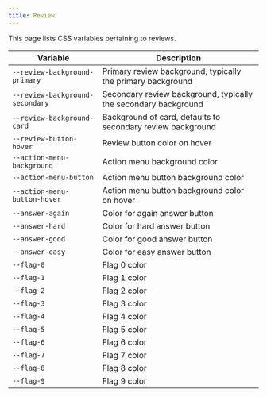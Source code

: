 ```yaml
---
title: Review
---
```


This page lists CSS variables pertaining to reviews.

| Variable | Description |
| -------- | -------- |
| `--review-background-primary` | Primary review background, typically the primary background |
| `--review-background-secondary` | Secondary review background, typically the secondary background |
| `--review-background-card` | Background of card, defaults to secondary review background |
| `--review-button-hover` | Review button color on hover |
| `--action-menu-background` | Action menu background color |
| `--action-menu-button` | Action menu button background color |
| `--action-menu-button-hover` | Action menu button background color on hover |
| `--answer-again` | Color for again answer button |
| `--answer-hard` | Color for hard answer button |
| `--answer-good` | Color for good answer button |
| `--answer-easy` | Color for easy answer button |
| `--flag-0` | Flag 0 color |
| `--flag-1` | Flag 1 color |
| `--flag-2` | Flag 2 color |
| `--flag-3` | Flag 3 color |
| `--flag-4` | Flag 4 color |
| `--flag-5` | Flag 5 color |
| `--flag-6` | Flag 6 color |
| `--flag-7` | Flag 7 color |
| `--flag-8` | Flag 8 color |
| `--flag-9` | Flag 9 color |

